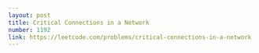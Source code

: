 ```yaml
---
layout: post
title: Critical Connections in a Network
number: 1192
link: https://leetcode.com/problems/critical-connections-in-a-network
---
```

